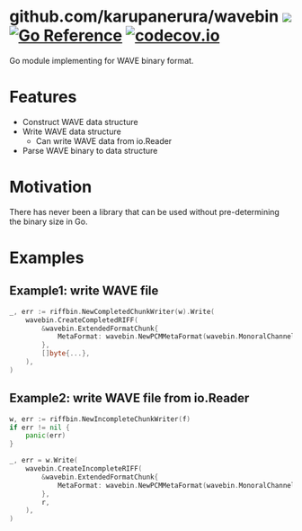 # github.com/karupanerura/wavebin ![](https://github.com/karupanerura/wavebin/workflows/test/badge.svg?branch=main) [![Go Reference](https://pkg.go.dev/badge/github.com/karupanerura/wavebin.svg)](https://pkg.go.dev/github.com/karupanerura/wavebin) [![codecov.io](https://codecov.io/github/karupanerura/wavebin/coverage.svg?branch=main)](https://codecov.io/github/karupanerura/wavebin?branch=main)

Go module implementing for WAVE binary format.

# Features

* Construct WAVE data structure
* Write WAVE data structure
  * Can write WAVE data from io.Reader
* Parse WAVE binary to data structure

# Motivation

There has never been a library that can be used without pre-determining the binary size in Go.

# Examples

## Example1: write WAVE file

```go
_, err := riffbin.NewCompletedChunkWriter(w).Write(
	wavebin.CreateCompletedRIFF(
		&wavebin.ExtendedFormatChunk{
			MetaFormat: wavebin.NewPCMMetaFormat(wavebin.MonoralChannels, 44100, 8),
		},
		[]byte{...},
	),
)
```

## Example2: write WAVE file from io.Reader

```go
w, err := riffbin.NewIncompleteChunkWriter(f)
if err != nil {
	panic(err)
}

_, err = w.Write(
	wavebin.CreateIncompleteRIFF(
		&wavebin.ExtendedFormatChunk{
			MetaFormat: wavebin.NewPCMMetaFormat(wavebin.MonoralChannels, 44100, 8),
		},
		r,
	),
)
```
